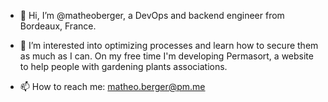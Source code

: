 - 👋 Hi, I’m @matheoberger, a DevOps and backend engineer from Bordeaux, France.

- 👀 I’m interested into optimizing processes and learn how to secure them as much as I can. On my free time I'm developing Permasort, a website to help people with gardening plants associations.
  
- 📫 How to reach me: matheo.berger@pm.me
<!---

[![My GitHub stats](https://github-readme-stats.vercel.app/api?username=matheoberger)](https://github.com/anuraghazra/github-readme-stats)
![Anurag's GitHub stats](https://github-readme-stats.vercel.app/api?username=anuraghazra&show_icons=true&theme=tokyonight)

- 👨🏽‍💻 I’m currently looking for a job, so feel free to reach out if you have any proposals!

- 👀 I’m interested in DevOps and gardening. I have completed two migrations of large services (Elasticsearch and Gemserver) from AWS to GCP. I also wrote an article on how to easily create a load balancer on Google Cloud. Additionally, I developed software to help people with permaculture gardening (Permaculture Sort).

matheoberger/matheoberger is a ✨ special ✨ repository because its `README.md` (this file) appears on your GitHub profile.
You can click the Preview link to take a look at your changes.
--->
